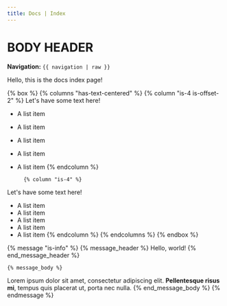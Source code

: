 ```yaml
---
title: Docs | Index
---
```

# BODY HEADER

**Navigation:** `{{ navigation | raw }}`

Hello, this is the docs index page!

{% box %}
    {% columns "has-text-centered" %}
        {% column "is-4 is-offset-2" %}
Let's have some text here!
            
* A list item
* A list item
* A list item
* A list item
* A list item
        {% endcolumn %}
        
        {% column "is-4" %}
Let's have some text here!

* A list item
* A list item
* A list item
* A list item
* A list item
        {% endcolumn %}
    {% endcolumns %}
{% endbox %}


{% message "is-info" %}
    {% message_header %}
Hello, world!
    {% end_message_header %}

    {% message_body %}
Lorem ipsum dolor sit amet, consectetur adipiscing elit. **Pellentesque risus mi**, tempus quis placerat ut, porta nec nulla.
    {% end_message_body %}
{% endmessage %}
